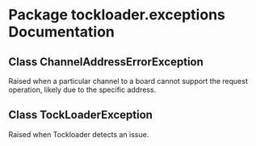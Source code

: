 # Package tockloader.exceptions Documentation

## Class ChannelAddressErrorException
Raised when a particular channel to a board cannot support the request
operation, likely due to the specific address.


## Class TockLoaderException
Raised when Tockloader detects an issue.

